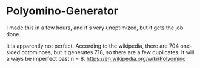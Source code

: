 # Polyomino-Generator
I made this in a few hours, and it's very unoptimized, but it gets the job done.

It is apparently not perfect. According to the wikipedia, there are 704 one-sided octominoes, but it generates 718, so there are a few duplicates.
It will always be imperfect past n = 8.
https://en.wikipedia.org/wiki/Polyomino
